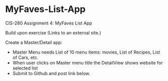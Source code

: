 # MyFaves-List-App
CIS-280 Assignment 4: MyFaves List App

Build upon exercise (Links to an external site.)

Create a Master/Detail app:

- Master Menu needs List of 10 menu items: movies, List of Recipes, List of Cars, etc.
- When user clicks on Master menu title the DetailView shows website for selected list
- Submit to Github and post link below.
